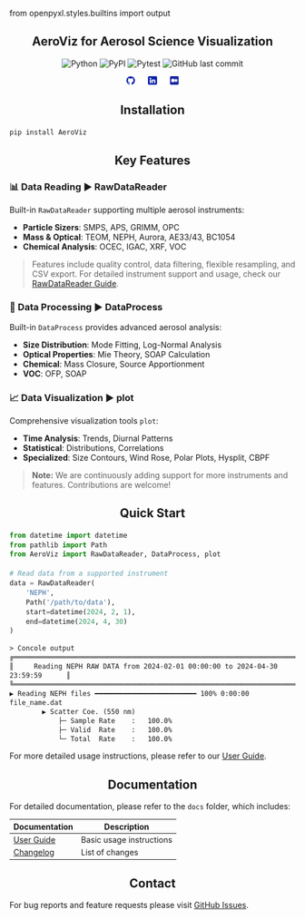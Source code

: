 from openpyxl.styles.builtins import output

## <div align="center">AeroViz for Aerosol Science Visualization</div>

<div align="center">

![Python](https://img.shields.io/pypi/pyversions/aeroviz?logo=python)
![PyPI](https://img.shields.io/pypi/v/aeroviz?logo=pypi)
![Pytest](https://img.shields.io/github/actions/workflow/status/Alex870521/aeroviz/pytest.yml?logo=pytest&label=pytest)
![GitHub last commit](https://img.shields.io/github/last-commit/Alex870521/aeroviz?logo=github)

</div>

<div align="center">

<a href="https://github.com/Alex870521"><img src="https://github.com/Alex870521/AeroViz/blob/main/assets/media/logo-social-github.png?raw=true" width="3%" alt="Alex870521 GitHub"></a>
<img src="https://github.com/Alex870521/AeroViz/blob/main/assets/media/logo-transparent.png?raw=true" width="3%">
<a href="https://www.linkedin.com/in/Alex870521/"><img src="https://github.com/Alex870521/AeroViz/blob/main/assets/media/logo-social-linkedin.png?raw=true" width="3%" alt="Alex870521 LinkedIn"></a>
<img src="https://github.com/Alex870521/AeroViz/blob/main/assets/media/logo-transparent.png?raw=true" width="3%">
<a href="https://medium.com/@alex870521"><img src="https://github.com/Alex870521/AeroViz/blob/main/assets/media/logo-social-medium.png?raw=true" width="3%" alt="Alex870521 Medium"></a>
</div>

## <div align="center">Installation</div>
```bash
pip install AeroViz
```

## <div align="center">Key Features</div>

### 📊 Data Reading ▶ RawDataReader

Built-in `RawDataReader` supporting multiple aerosol instruments:
- **Particle Sizers**: SMPS, APS, GRIMM, OPC
- **Mass & Optical**: TEOM, NEPH, Aurora, AE33/43, BC1054
- **Chemical Analysis**: OCEC, IGAC, XRF, VOC

> Features include quality control, data filtering, flexible resampling, and CSV export. For detailed instrument support
> and usage, check our [RawDataReader Guide](docs/guide/RawDataReader.md).

### 🔬 Data Processing ▶ DataProcess

Built-in `DataProcess` provides advanced aerosol analysis:
- **Size Distribution**: Mode Fitting, Log-Normal Analysis
- **Optical Properties**: Mie Theory, SOAP Calculation
- **Chemical**: Mass Closure, Source Apportionment
- **VOC**: OFP, SOAP

### 📈 Data Visualization ▶ plot

Comprehensive visualization tools `plot`:
- **Time Analysis**: Trends, Diurnal Patterns
- **Statistical**: Distributions, Correlations
- **Specialized**: Size Contours, Wind Rose, Polar Plots, Hysplit, CBPF

> **Note:** We are continuously adding support for more instruments and features. Contributions are welcome!

## <div align="center">Quick Start</div>

```python
from datetime import datetime
from pathlib import Path
from AeroViz import RawDataReader, DataProcess, plot

# Read data from a supported instrument
data = RawDataReader(
    'NEPH',
    Path('/path/to/data'),
    start=datetime(2024, 2, 1),
    end=datetime(2024, 4, 30)
)
```

```pycon
> Concole output
╔════════════════════════════════════════════════════════════════════════════════╗
║     Reading NEPH RAW DATA from 2024-02-01 00:00:00 to 2024-04-30 23:59:59      ║
╚════════════════════════════════════════════════════════════════════════════════╝
▶ Reading NEPH files ━━━━━━━━━━━━━━━━━━━━━━━━━ 100% 0:00:00 file_name.dat
		▶ Scatter Coe. (550 nm)
			├─ Sample Rate    :   100.0%
			├─ Valid  Rate    :   100.0%
			└─ Total  Rate    :   100.0%
```

For more detailed usage instructions, please refer to our [User Guide](docs/guide).


## <div align="center">Documentation</div>
For detailed documentation, please refer to the `docs` folder, which includes:

<div align="center">

| Documentation                  | Description              |
|--------------------------------|--------------------------|
| [User Guide](docs/guide)       | Basic usage instructions |
| [Changelog](docs/CHANGELOG.md) | List of changes          |
</div>

## <div align="center">Contact</div>
For bug reports and feature requests please visit [GitHub Issues](https://github.com/Alex870521/DataPlot/issues).
